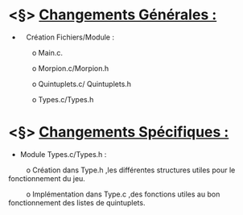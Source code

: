 # <§> **<u>Changements Générales :</u>**

-    Création Fichiers/Module :

            o Main.c.

            o Morpion.c/Morpion.h

            o Quintuplets.c/ Quintuplets.h

            o Types.c/Types.h



# <§> **<u>Changements Spécifiques :</u>**



-   Module Types.c/Types.h :

           o Création dans Type.h ,les différentes structures utiles pour le fonctionnement du jeu.

           o Implémentation dans Type.c ,des fonctions utiles au bon fonctionnement des listes de quintuplets.


